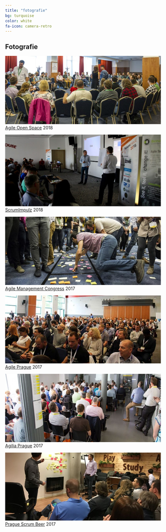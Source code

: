 ```yaml
---
title: "fotografie"
bg: turquoise
color: white
fa-icon: camera-retro
---
```


## Fotografie

<p class="center"><img class="img-responsive" src="images/photos/agile-open-space-2018.jpg" alt="Agile Open Space"><a href="http://www.agileopenspace.cz/">Agile Open Space</a> 2018</p>

<p class="center"><img class="img-responsive" src="images/photos/scrumimpulz-2018.jpg" alt="ScrumImpulz"><a href="https://www.scrumimpulz.sk/">ScrumImpulz</a> 2018</p>

<p class="center"><img class="img-responsive" src="images/photos/agile-management-congress-2017.jpg" alt="Agile Management Congress 2017"><a href="https://agilemanagementcongress.com/">Agile Management Congress</a> 2017</p>

<p class="center"><img class="img-responsive" src="images/photos/agile-prague-2017.jpg" alt="Agile Prague 2017"><a href="http://agileprague.com">Agile Prague</a> 2017</p>

<p class="center"><img class="img-responsive" src="images/photos/agilia-prague-2017.jpg" alt="Agilia Prague 2017"><a href="http://agiliaprague.com/">Agilia Prague</a> 2017</p>

<p class="center"><img class="img-responsive" src="images/photos/scrumbeer-2017.jpg" alt="Scrumbeer 2017"><a href="https://scrumbeer.cz/">Prague Scrum Beer</a> 2017</p>

